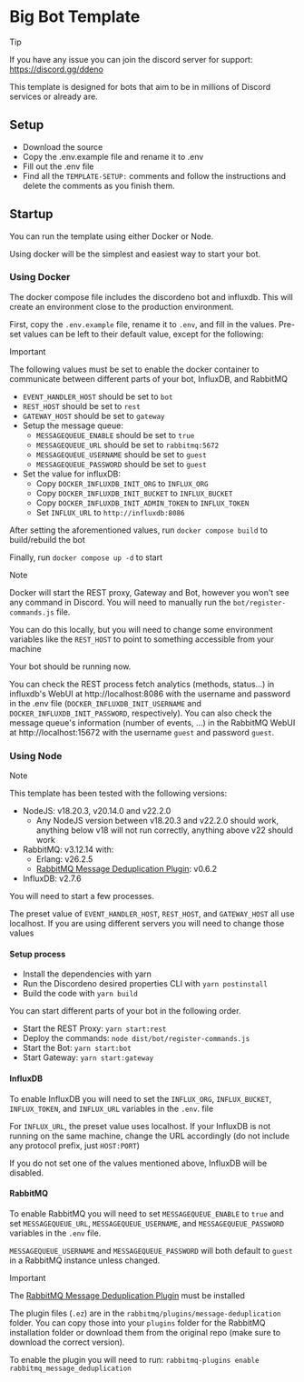 # Big Bot Template

> [!TIP]
> If you have any issue you can join the discord server for support: https://discord.gg/ddeno

This template is designed for bots that aim to be in millions of Discord services or already are.

## Setup

- Download the source
- Copy the .env.example file and rename it to .env
- Fill out the .env file
- Find all the `TEMPLATE-SETUP:` comments and follow the instructions and delete the comments as you finish them.

## Startup

You can run the template using either Docker or Node.

Using docker will be the simplest and easiest way to start your bot.

### Using Docker

The docker compose file includes the discordeno bot and influxdb. This will create an environment close to the production environment.

First, copy the `.env.example` file, rename it to `.env`, and fill in the values. Pre-set values can be left to their default value, except for the following:

> [!IMPORTANT]
> The following values must be set to enable the docker container to communicate between different parts of your bot, InfluxDB, and RabbitMQ
>
> - `EVENT_HANDLER_HOST` should be set to `bot`
> - `REST_HOST` should be set to `rest`
> - `GATEWAY_HOST` should be set to `gateway`
> - Setup the message queue:
>   - `MESSAGEQUEUE_ENABLE` should be set to `true`
>   - `MESSAGEQUEUE_URL` should be set to `rabbitmq:5672`
>   - `MESSAGEQUEUE_USERNAME` should be set to `guest`
>   - `MESSAGEQUEUE_PASSWORD` should be set to `guest`
> - Set the value for influxDB:
>   - Copy `DOCKER_INFLUXDB_INIT_ORG` to `INFLUX_ORG`
>   - Copy `DOCKER_INFLUXDB_INIT_BUCKET` to `INFLUX_BUCKET`
>   - Copy `DOCKER_INFLUXDB_INIT_ADMIN_TOKEN` to `INFLUX_TOKEN`
>   - Set `INFLUX_URL` to `http://influxdb:8086`

After setting the aforementioned values, run `docker compose build` to build/rebuild the bot

Finally, run `docker compose up -d` to start

> [!NOTE]
> Docker will start the REST proxy, Gateway and Bot, however you won't see any command in Discord.
> You will need to manually run the `bot/register-commands.js` file.
>
> You can do this locally, but you will need to change some environment variables like the `REST_HOST` to point to something accessible from your machine

Your bot should be running now.

You can check the REST process fetch analytics (methods, status...) in influxdb's WebUI at http://localhost:8086 with the username and password in the .env file (`DOCKER_INFLUXDB_INIT_USERNAME` and `DOCKER_INFLUXDB_INIT_PASSWORD`, respectively). You can also check the message queue's information (number of events, ...) in the RabbitMQ WebUI at http://localhost:15672 with the username `guest` and password `guest`.

### Using Node

> [!NOTE]
> This template has been tested with the following versions:
>
> - NodeJS: v18.20.3, v20.14.0 and v22.2.0
>   - Any NodeJS version between v18.20.3 and v22.2.0 should work, anything below v18 will not run correctly, anything above v22 should work
> - RabbitMQ: v3.12.14 with:
>   - Erlang: v26.2.5
>   - [RabbitMQ Message Deduplication Plugin](https://github.com/noxdafox/rabbitmq-message-deduplication): v0.6.2
> - InfluxDB: v2.7.6

You will need to start a few processes.

The preset value of `EVENT_HANDLER_HOST`, `REST_HOST`, and `GATEWAY_HOST` all use localhost. If you are using different servers you will need to change those values

#### Setup process

- Install the dependencies with yarn
- Run the Discordeno desired properties CLI with `yarn postinstall`
- Build the code with `yarn build`

You can start different parts of your bot in the following order.

- Start the REST Proxy: `yarn start:rest`
- Deploy the commands: `node dist/bot/register-commands.js`
- Start the Bot: `yarn start:bot`
- Start Gateway: `yarn start:gateway`

#### InfluxDB

To enable InfluxDB you will need to set the `INFLUX_ORG`, `INFLUX_BUCKET`, `INFLUX_TOKEN`, and `INFLUX_URL` variables in the `.env`. file

For `INFLUX_URL`, the preset value uses localhost. If your InfluxDB is not running on the same machine, change the URL accordingly (do not include any protocol prefix, just `HOST:PORT`)

If you do not set one of the values mentioned above, InfluxDB will be disabled.

#### RabbitMQ

To enable RabbitMQ you will need to set `MESSAGEQUEUE_ENABLE` to `true` and set `MESSAGEQUEUE_URL`, `MESSAGEQUEUE_USERNAME`, and `MESSAGEQUEUE_PASSWORD` variables in the `.env` file.

`MESSAGEQUEUE_USERNAME` and `MESSAGEQUEUE_PASSWORD` will both default to `guest` in a RabbitMQ instance unless changed.

> [!IMPORTANT]
> The [RabbitMQ Message Deduplication Plugin](https://github.com/noxdafox/rabbitmq-message-deduplication) must be installed
>
> The plugin files (`.ez`) are in the `rabbitmq/plugins/message-deduplication` folder. You can copy those into your `plugins` folder for the RabbitMQ installation folder or download them from the original repo (make sure to download the correct version).
>
> To enable the plugin you will need to run: `rabbitmq-plugins enable rabbitmq_message_deduplication`
